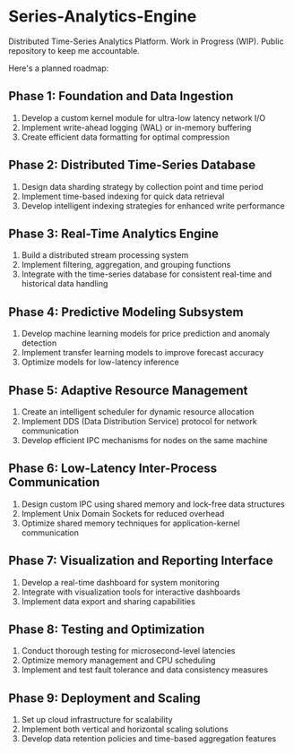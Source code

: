# Series-Analytics-Engine
Distributed Time-Series Analytics Platform. Work in Progress (WIP). Public repository to keep me accountable.

Here's a planned roadmap:

## Phase 1: Foundation and Data Ingestion
1. Develop a custom kernel module for ultra-low latency network I/O
2. Implement write-ahead logging (WAL) or in-memory buffering
3. Create efficient data formatting for optimal compression

## Phase 2: Distributed Time-Series Database
1. Design data sharding strategy by collection point and time period
2. Implement time-based indexing for quick data retrieval
3. Develop intelligent indexing strategies for enhanced write performance

## Phase 3: Real-Time Analytics Engine
1. Build a distributed stream processing system
2. Implement filtering, aggregation, and grouping functions
3. Integrate with the time-series database for consistent real-time and historical data handling

## Phase 4: Predictive Modeling Subsystem
1. Develop machine learning models for price prediction and anomaly detection
2. Implement transfer learning models to improve forecast accuracy
3. Optimize models for low-latency inference

## Phase 5: Adaptive Resource Management
1. Create an intelligent scheduler for dynamic resource allocation
2. Implement DDS (Data Distribution Service) protocol for network communication
3. Develop efficient IPC mechanisms for nodes on the same machine

## Phase 6: Low-Latency Inter-Process Communication
1. Design custom IPC using shared memory and lock-free data structures
2. Implement Unix Domain Sockets for reduced overhead
3. Optimize shared memory techniques for application-kernel communication

## Phase 7: Visualization and Reporting Interface
1. Develop a real-time dashboard for system monitoring
2. Integrate with visualization tools for interactive dashboards
3. Implement data export and sharing capabilities

## Phase 8: Testing and Optimization
1. Conduct thorough testing for microsecond-level latencies
2. Optimize memory management and CPU scheduling
3. Implement and test fault tolerance and data consistency measures

## Phase 9: Deployment and Scaling
1. Set up cloud infrastructure for scalability
2. Implement both vertical and horizontal scaling solutions
3. Develop data retention policies and time-based aggregation features
